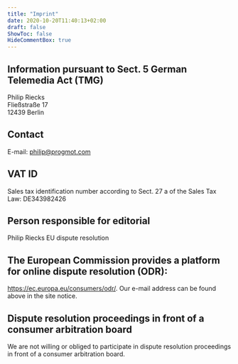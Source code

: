 ```yaml
---
title: "Imprint"
date: 2020-10-20T11:40:13+02:00
draft: false
ShowToc: false
HideCommentBox: true
---
```


## Information pursuant to Sect. 5 German Telemedia Act (TMG)

Philip Riecks\
Fließstraße 17\
12439 Berlin

## Contact

E-mail: philip@progmot.com

## VAT ID

Sales tax identification number according to Sect. 27 a of the Sales Tax Law: DE343982426

## Person responsible for editorial

Philip Riecks
EU dispute resolution

## The European Commission provides a platform for online dispute resolution (ODR):

https://ec.europa.eu/consumers/odr/.
Our e-mail address can be found above in the site notice.

## Dispute resolution proceedings in front of a consumer arbitration board

We are not willing or obliged to participate in dispute resolution proceedings in front of a consumer
arbitration board.
